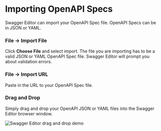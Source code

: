 # Importing OpenAPI Specs

Swagger Editor can import your OpenAPI Spec file. OpenAPI Specs can be in JSON or YAML.

### File → Import File

Click **Choose File** and select import. The file you are importing has to be a valid JSON or YAML OpenAPI Spec file. Swagger Editor will prompt you about validation errors.

### File → Import URL

Paste in the URL to your OpenAPI Spec file. 

### Drag and Drop

Simply drag and drop your OpenAPI JSON or YAML files into the Swagger Editor browser window. 

![Swagger Editor drag and drop demo](./drag-and-drop.gif)